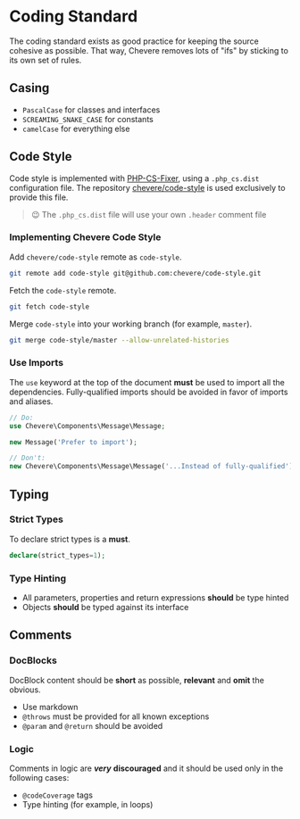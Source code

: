 # Coding Standard

The coding standard exists as good practice for keeping the source cohesive as possible. That way, Chevere removes lots of "ifs" by sticking to its own set of rules.

## Casing

* `PascalCase` for classes and interfaces
* `SCREAMING_SNAKE_CASE` for constants
* `camelCase` for everything else

## Code Style

Code style is implemented with [PHP-CS-Fixer](https://github.com/FriendsOfPHP/PHP-CS-Fixer), using a `.php_cs.dist` configuration file. The repository [chevere/code-style](https://github.com/chevere/code-style) is used exclusively to provide this file.

> 😉 The `.php_cs.dist` file will use your own `.header` comment file

### Implementing Chevere Code Style

Add `chevere/code-style` remote as `code-style`.

```sh
git remote add code-style git@github.com:chevere/code-style.git
```

Fetch the `code-style` remote.

```sh
git fetch code-style
```

Merge `code-style` into your working branch (for example, `master`).

```sh
git merge code-style/master --allow-unrelated-histories
```

### Use Imports

The `use` keyword at the top of the document **must** be used to import all the dependencies. Fully-qualified imports should be avoided in favor of imports and aliases.

```php
// Do:
use Chevere\Components\Message\Message;

new Message('Prefer to import');
```

```php
// Don't:
new Chevere\Components\Message\Message('...Instead of fully-qualified');
```

## Typing

### Strict Types

To declare strict types is a **must**.

```php
declare(strict_types=1);
```

### Type Hinting

* All parameters, properties and return expressions **should** be type hinted
* Objects **should** be typed against its interface

## Comments

### DocBlocks

DocBlock content should be **short** as possible, **relevant** and **omit** the obvious.

* Use markdown
* `@throws` must be provided for all known exceptions
* `@param` and `@return` should be avoided

### Logic

Comments in logic are ***very*** **discouraged** and it should be used only in the following cases:

* `@codeCoverage` tags
* Type hinting (for example, in loops)